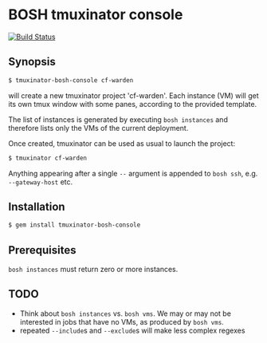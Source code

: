 # BOSH tmuxinator console

[![Build Status](https://travis-ci.org/suhlig/tmuxinator-bosh-console.svg?branch=master)](https://travis-ci.org/suhlig/tmuxinator-bosh-console)

## Synopsis

```bash
$ tmuxinator-bosh-console cf-warden
```

will create a new tmuxinator project 'cf-warden'. Each instance (VM) will get its own tmux window with some panes, according to the provided template.

The list of instances is generated by executing `bosh instances` and therefore lists only the VMs of the current deployment.

Once created, tmuxinator can be used as usual to launch the project:

```bash
$ tmuxinator cf-warden
```

Anything appearing after a single `--` argument is appended to `bosh ssh`, e.g. `--gateway-host` etc.

## Installation

```bash
$ gem install tmuxinator-bosh-console
```

## Prerequisites

`bosh instances` must return zero or more instances.

## TODO

* Think about `bosh instances` vs. `bosh vms`. We may or may not be interested in jobs that have no VMs, as produced by `bosh vms`.
* repeated `--include`s and `--exclude`s will make less complex regexes
